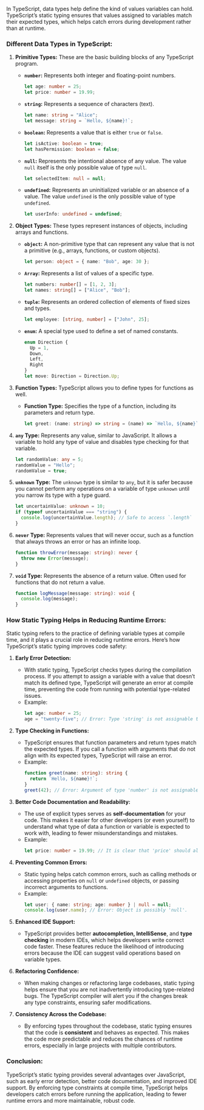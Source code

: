 In TypeScript, data types help define the kind of values variables can hold. TypeScript’s static typing ensures that values assigned to variables match their expected types, which helps catch errors during development rather than at runtime.

### Different Data Types in TypeScript:

1. **Primitive Types:**
   These are the basic building blocks of any TypeScript program.

   - **`number`:** Represents both integer and floating-point numbers.
     ```typescript
     let age: number = 25;
     let price: number = 19.99;
     ```

   - **`string`:** Represents a sequence of characters (text).
     ```typescript
     let name: string = "Alice";
     let message: string = `Hello, ${name}!`;
     ```

   - **`boolean`:** Represents a value that is either `true` or `false`.
     ```typescript
     let isActive: boolean = true;
     let hasPermission: boolean = false;
     ```

   - **`null`:** Represents the intentional absence of any value. The value `null` itself is the only possible value of type `null`.
     ```typescript
     let selectedItem: null = null;
     ```

   - **`undefined`:** Represents an uninitialized variable or an absence of a value. The value `undefined` is the only possible value of type `undefined`.
     ```typescript
     let userInfo: undefined = undefined;
     ```

2. **Object Types:**
   These types represent instances of objects, including arrays and functions.

   - **`object`:** A non-primitive type that can represent any value that is not a primitive (e.g., arrays, functions, or custom objects).
     ```typescript
     let person: object = { name: "Bob", age: 30 };
     ```

   - **`Array`:** Represents a list of values of a specific type.
     ```typescript
     let numbers: number[] = [1, 2, 3];
     let names: string[] = ["Alice", "Bob"];
     ```

   - **`tuple`:** Represents an ordered collection of elements of fixed sizes and types.
     ```typescript
     let employee: [string, number] = ["John", 25];
     ```

   - **`enum`:** A special type used to define a set of named constants.
     ```typescript
     enum Direction {
       Up = 1,
       Down,
       Left,
       Right
     }
     let move: Direction = Direction.Up;
     ```

3. **Function Types:**
   TypeScript allows you to define types for functions as well.

   - **Function Type:** Specifies the type of a function, including its parameters and return type.
     ```typescript
     let greet: (name: string) => string = (name) => `Hello, ${name}`;
     ```

4. **`any` Type:**
   Represents any value, similar to JavaScript. It allows a variable to hold any type of value and disables type checking for that variable.
   ```typescript
   let randomValue: any = 5;
   randomValue = "Hello";
   randomValue = true;
   ```

5. **`unknown` Type:**
   The `unknown` type is similar to `any`, but it is safer because you cannot perform any operations on a variable of type `unknown` until you narrow its type with a type guard.
   ```typescript
   let uncertainValue: unknown = 10;
   if (typeof uncertainValue === "string") {
     console.log(uncertainValue.length); // Safe to access `.length`
   }
   ```

6. **`never` Type:**
   Represents values that will never occur, such as a function that always throws an error or has an infinite loop.
   ```typescript
   function throwError(message: string): never {
     throw new Error(message);
   }
   ```

7. **`void` Type:**
   Represents the absence of a return value. Often used for functions that do not return a value.
   ```typescript
   function logMessage(message: string): void {
     console.log(message);
   }
   ```

### How Static Typing Helps in Reducing Runtime Errors:

Static typing refers to the practice of defining variable types at compile time, and it plays a crucial role in reducing runtime errors. Here’s how TypeScript’s static typing improves code safety:

1. **Early Error Detection:**
   - With static typing, TypeScript checks types during the compilation process. If you attempt to assign a variable with a value that doesn’t match its defined type, TypeScript will generate an error at compile time, preventing the code from running with potential type-related issues.
   - Example:
     ```typescript
     let age: number = 25;
     age = "twenty-five"; // Error: Type 'string' is not assignable to type 'number'.
     ```

2. **Type Checking in Functions:**
   - TypeScript ensures that function parameters and return types match the expected types. If you call a function with arguments that do not align with its expected types, TypeScript will raise an error.
   - Example:
     ```typescript
     function greet(name: string): string {
       return `Hello, ${name}!`;
     }
     greet(42); // Error: Argument of type 'number' is not assignable to parameter of type 'string'.
     ```

3. **Better Code Documentation and Readability:**
   - The use of explicit types serves as **self-documentation** for your code. This makes it easier for other developers (or even yourself) to understand what type of data a function or variable is expected to work with, leading to fewer misunderstandings and mistakes.
   - Example:
     ```typescript
     let price: number = 19.99; // It is clear that 'price' should always be a number.
     ```

4. **Preventing Common Errors:**
   - Static typing helps catch common errors, such as calling methods or accessing properties on `null` or `undefined` objects, or passing incorrect arguments to functions.
   - Example:
     ```typescript
     let user: { name: string; age: number } | null = null;
     console.log(user.name); // Error: Object is possibly 'null'.
     ```

5. **Enhanced IDE Support:**
   - TypeScript provides better **autocompletion, IntelliSense**, and **type checking** in modern IDEs, which helps developers write correct code faster. These features reduce the likelihood of introducing errors because the IDE can suggest valid operations based on variable types.
   
6. **Refactoring Confidence:**
   - When making changes or refactoring large codebases, static typing helps ensure that you are not inadvertently introducing type-related bugs. The TypeScript compiler will alert you if the changes break any type constraints, ensuring safer modifications.

7. **Consistency Across the Codebase:**
   - By enforcing types throughout the codebase, static typing ensures that the code is **consistent** and behaves as expected. This makes the code more predictable and reduces the chances of runtime errors, especially in large projects with multiple contributors.

### Conclusion:

TypeScript’s static typing provides several advantages over JavaScript, such as early error detection, better code documentation, and improved IDE support. By enforcing type constraints at compile time, TypeScript helps developers catch errors before running the application, leading to fewer runtime errors and more maintainable, robust code.